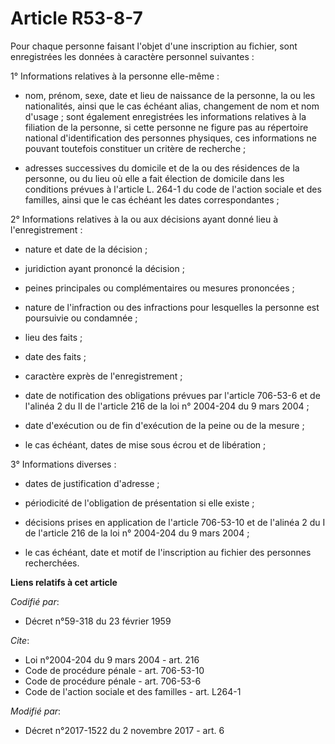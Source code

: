 # Article R53-8-7

Pour chaque personne faisant l'objet d'une inscription au fichier, sont enregistrées les données à caractère personnel
suivantes : 

1° Informations relatives à la personne elle-même :

- nom, prénom, sexe, date et lieu de naissance de la personne, la ou les nationalités, ainsi que le cas échéant alias,
changement de nom et nom d'usage ; sont également enregistrées les informations relatives à la filiation de la personne, si
cette personne ne figure pas au répertoire national d'identification des personnes physiques, ces informations ne pouvant
toutefois constituer un critère de recherche ;

- adresses successives du domicile et de la ou des résidences de la personne, ou du lieu où elle a fait élection de domicile
dans les conditions prévues à l'article L. 264-1 du code de l'action sociale et des familles, ainsi que le cas échéant les
dates correspondantes ; 

2° Informations relatives à la ou aux décisions ayant donné lieu à l'enregistrement :

- nature et date de la décision ;

- juridiction ayant prononcé la décision ;

- peines principales ou complémentaires ou mesures prononcées ;

- nature de l'infraction ou des infractions pour lesquelles la personne est poursuivie ou condamnée ;

- lieu des faits ;

- date des faits ;

- caractère exprès de l'enregistrement ;

- date de notification des obligations prévues par l'article 706-53-6 et de l'alinéa 2 du II de l'article 216 de la loi n°
2004-204 du 9 mars 2004 ;

- date d'exécution ou de fin d'exécution de la peine ou de la mesure ;

- le cas échéant, dates de mise sous écrou et de libération ; 

3° Informations diverses :

- dates de justification d'adresse ;

- périodicité de l'obligation de présentation si elle existe ;

- décisions prises en application de l'article 706-53-10 et de l'alinéa 2 du I de l'article 216 de la loi n° 2004-204 du 9
mars 2004 ;

- le cas échéant, date et motif de l'inscription au fichier des personnes recherchées.

**Liens relatifs à cet article**

_Codifié par_:

  - Décret n°59-318 du 23 février 1959

_Cite_:

  - Loi n°2004-204 du 9 mars 2004 - art. 216
  - Code de procédure pénale - art. 706-53-10
  - Code de procédure pénale - art. 706-53-6
  - Code de l'action sociale et des familles - art. L264-1

_Modifié par_:

  - Décret n°2017-1522 du 2 novembre 2017 - art. 6

